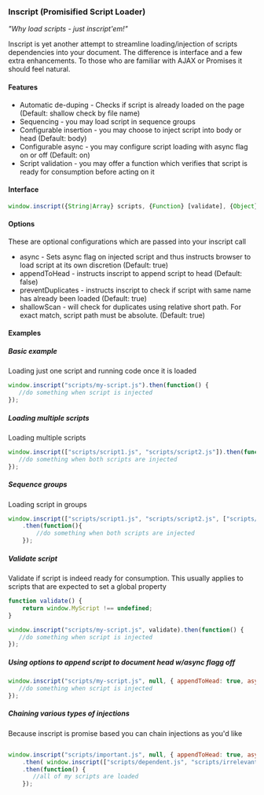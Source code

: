 ### Inscript (Promisified Script Loader)
*"Why load scripts - just inscript'em!"*

Inscript is yet another attempt to streamline loading/injection of scripts dependencies into your document. 
The difference is interface and a few extra enhancements. To those who are familiar with AJAX or Promises it should feel natural.

#### Features
* Automatic de-duping - Checks if script is already loaded on the page (Default: shallow check by file name)
* Sequencing - you may load script in sequence groups
* Configurable insertion - you may choose to inject script into body or head (Default: body)
* Configurable async - you may configure script loading with async flag on or off (Default: on)
* Script validation - you may offer a function which verifies that script is ready for consumption before acting on it

#### Interface
```js
window.inscript({String|Array} scripts, {Function} [validate], {Object} [options]) => {Promise}
```

#### Options
These are optional configurations which are passed into your inscript call

* async - Sets async flag on injected script and thus instructs browser to load script at its own discretion (Default: true)
* appendToHead - instructs inscript to append script to head (Default: false)
* preventDuplicates - instructs inscript to check if script with same name has already been loaded (Default: true)
* shallowScan - will check for duplicates using relative short path. For exact match, script path must be absolute. (Default: true) 

#### Examples

##### Basic example
Loading just one script and running code once it is loaded

```js
window.inscript("scripts/my-script.js").then(function() {
   //do something when script is injected
});
```

##### Loading multiple scripts
Loading multiple scripts

```js
window.inscript(["scripts/script1.js", "scripts/script2.js"]).then(function(){
   //do something when both scripts are injected 
});
```

##### Sequence groups
Loading script in groups

```js
window.inscript(["scripts/script1.js", "scripts/script2.js", ["scripts/script3.js", "scripts/script4.js"]])
    .then(function(){
        //do something when both scripts are injected 
    });
```

##### Validate script
Validate if script is indeed ready for consumption. This usually applies to scripts that are expected to set a global property

```js
function validate() {
    return window.MyScript !== undefined;    
}

window.inscript("scripts/my-script.js", validate).then(function() {
   //do something when script is injected
});
```

##### Using options to append script to document head w/async flagg off

```js
window.inscript("scripts/my-script.js", null, { appendToHead: true, async: false }).then(function() {
   //do something when script is injected
});
```

##### Chaining various types of injections
Because inscript is promise based you can chain injections as you'd like

```js

window.inscript("scripts/important.js", null, { appendToHead: true, async: false })
    .then( window.inscript(["scripts/dependent.js", "scripts/irrelevant.js"]) )
    .then(function() {
       //all of my scripts are loaded 
    });
```
